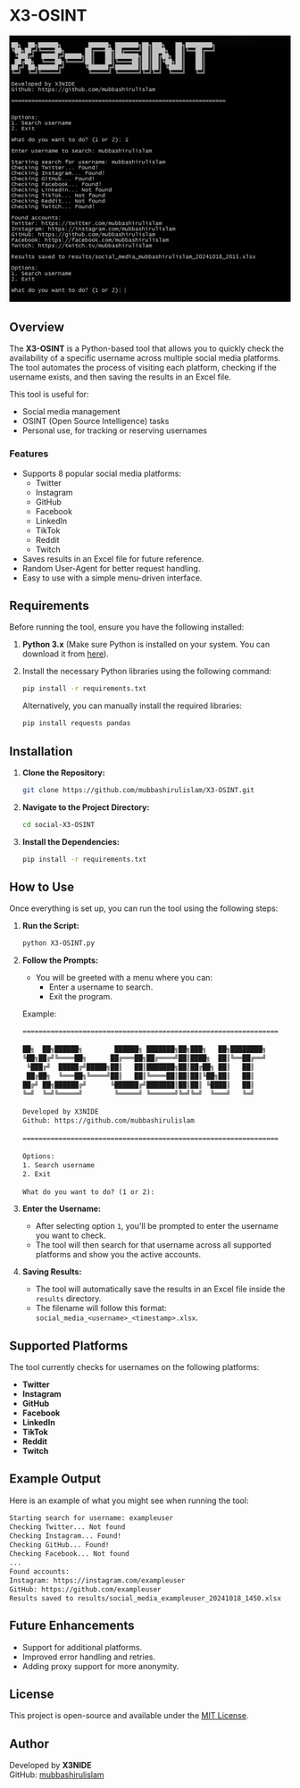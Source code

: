 # X3-OSINT


![X3-OSINT Logo](banner.png)


## Overview

The **X3-OSINT** is a Python-based tool that allows you to quickly check the availability of a specific username across multiple social media platforms. The tool automates the process of visiting each platform, checking if the username exists, and then saving the results in an Excel file.

This tool is useful for:
- Social media management
- OSINT (Open Source Intelligence) tasks
- Personal use, for tracking or reserving usernames

### Features
- Supports 8 popular social media platforms:
  - Twitter
  - Instagram
  - GitHub
  - Facebook
  - LinkedIn
  - TikTok
  - Reddit
  - Twitch
- Saves results in an Excel file for future reference.
- Random User-Agent for better request handling.
- Easy to use with a simple menu-driven interface.

## Requirements

Before running the tool, ensure you have the following installed:

1. **Python 3.x** (Make sure Python is installed on your system. You can download it from [here](https://www.python.org/downloads/)).
   
2. Install the necessary Python libraries using the following command:
   ```bash
   pip install -r requirements.txt
   ```

   Alternatively, you can manually install the required libraries:
   ```bash
   pip install requests pandas
   ```

## Installation

1. **Clone the Repository:**
   ```bash
   git clone https://github.com/mubbashirulislam/X3-OSINT.git
   ```
   
2. **Navigate to the Project Directory:**
   ```bash
   cd social-X3-OSINT
   ```

3. **Install the Dependencies:**
   ```bash
   pip install -r requirements.txt
   ```

## How to Use

Once everything is set up, you can run the tool using the following steps:

1. **Run the Script:**
   ```bash
   python X3-OSINT.py
   ```

2. **Follow the Prompts:**
   - You will be greeted with a menu where you can:
     - Enter a username to search.
     - Exit the program.
   
   Example:
   ```
   ================================================================
   
   ██╗  ██╗██████╗        ██████╗ ███████╗██╗███╗   ██╗████████╗
   ╚██╗██╔╝╚════██╗      ██╔═══██╗██╔════╝██║████╗  ██║╚══██╔══╝
    ╚███╔╝  █████╔╝█████╗██║   ██║███████╗██║██╔██╗ ██║   ██║   
    ██╔██╗  ╚═══██╗╚════╝██║   ██║╚════██║██║██║╚██╗██║   ██║   
   ██╔╝ ██╗██████╔╝      ╚██████╔╝███████║██║██║ ╚████║   ██║   
   ╚═╝  ╚═╝╚═════╝        ╚═════╝ ╚══════╝╚═╝╚═╝  ╚═══╝   ╚═╝   
                                                                
   Developed by X3NIDE
   Github: https://github.com/mubbashirulislam
   
   ================================================================
   
   Options:
   1. Search username
   2. Exit
   
   What do you want to do? (1 or 2): 
   ```

3. **Enter the Username:**
   - After selecting option `1`, you'll be prompted to enter the username you want to check.
   - The tool will then search for that username across all supported platforms and show you the active accounts.

4. **Saving Results:**
   - The tool will automatically save the results in an Excel file inside the `results` directory.
   - The filename will follow this format: `social_media_<username>_<timestamp>.xlsx`.

## Supported Platforms

The tool currently checks for usernames on the following platforms:
- **Twitter**
- **Instagram**
- **GitHub**
- **Facebook**
- **LinkedIn**
- **TikTok**
- **Reddit**
- **Twitch**

## Example Output

Here is an example of what you might see when running the tool:

```
Starting search for username: exampleuser
Checking Twitter... Not found
Checking Instagram... Found!
Checking GitHub... Found!
Checking Facebook... Not found
...
Found accounts:
Instagram: https://instagram.com/exampleuser
GitHub: https://github.com/exampleuser
Results saved to results/social_media_exampleuser_20241018_1450.xlsx
```

## Future Enhancements

- Support for additional platforms.
- Improved error handling and retries.
- Adding proxy support for more anonymity.

## License

This project is open-source and available under the [MIT License](LICENSE).

## Author

Developed by **X3NIDE**  
GitHub: [mubbashirulislam](https://github.com/mubbashirulislam)
```
